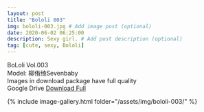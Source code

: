 ```yaml
---
layout: post
title: "Bololi 003"
img: bololi-003.jpg # Add image post (optional)
date: 2020-06-02 06:25:00
description: Sexy girl. # Add post description (optional)
tag: [cute, sexy, Bololi]
---
```

BoLoli Vol.003  
Model: 柳侑绮Sevenbaby     
Images in download package have full quality                    
Google Drive [Download Full](http://gestyy.com/e08piR)

{% include image-gallery.html folder="/assets/img/bololi-003/" %}
